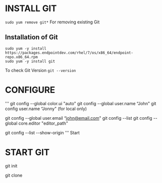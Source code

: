 
# INSTALL GIT

`sudo yum remove git*` 
For removing existing Git 

## Installation of Git 
```shell
sudo yum -y install https://packages.endpointdev.com/rhel/7/os/x86_64/endpoint-repo.x86_64.rpm
sudo yum -y install git
```
To check Git Version
`git --version`


# CONFIGURE

'''
git config --global color.ui "auto"
git config --global user.name “John"
git config user.name “Jonny" (for local only)
 
git config --global user.email “john@email.com"
git config --list
git config --global core.editor "editor_path"

 git config --list --show-origin
'''
Start
# START GIT

git init

git clone  <repo URL>
